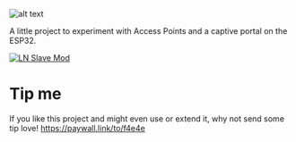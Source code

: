 ![alt text](https://i.imgur.com/Tbs0Dhn.jpg)

A little project to experiment with Access Points and a captive portal on the ESP32.

[![LN Slave Mod](https://i.imgur.com/IlZS39y.png)](https://www.youtube.com/watch?v=Jnxgpweg3UQ)

# Tip me
If you like this project and might even use or extend it, why not send some tip love!
https://paywall.link/to/f4e4e
